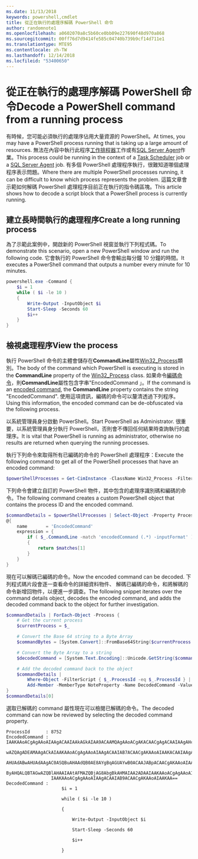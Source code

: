 ```yaml
---
ms.date: 11/13/2018
keywords: powershell,cmdlet
title: 從正在執行的處理序解碼 PowerShell 命令
author: randomnote1
ms.openlocfilehash: a0602070a8c5b60ce0bb09e227690f48d970a868
ms.sourcegitcommit: 00ff76d7d9414fe585c04740b739b9cf14d711e1
ms.translationtype: MTE95
ms.contentlocale: zh-TW
ms.lasthandoff: 12/14/2018
ms.locfileid: "53400650"
---
```

# <a name="decode-a-powershell-command-from-a-running-process"></a><span data-ttu-id="86570-103">從正在執行的處理序解碼 PowerShell 命令</span><span class="sxs-lookup"><span data-stu-id="86570-103">Decode a PowerShell command from a running process</span></span>

<span data-ttu-id="86570-104">有時候，您可能必須執行的處理序佔用大量資源的 PowerShell。</span><span class="sxs-lookup"><span data-stu-id="86570-104">At times, you may have a PowerShell process running that is taking up a large amount of resources.</span></span>
<span data-ttu-id="86570-105">無法在內容中執行此程序[工作排程器][]工作或有[SQL Server Agent][]作業。</span><span class="sxs-lookup"><span data-stu-id="86570-105">This process could be running in the context of a [Task Scheduler][] job or a [SQL Server Agent][] job.</span></span> <span data-ttu-id="86570-106">有多個 PowerShell 處理程序執行，很難知道哪個處理程序表示問題。</span><span class="sxs-lookup"><span data-stu-id="86570-106">Where there are multiple PowerShell processes running, it can be difficult to know which process represents the problem.</span></span> <span data-ttu-id="86570-107">這篇文章會示範如何解碼 PowerShell 處理程序目前正在執行的指令碼區塊。</span><span class="sxs-lookup"><span data-stu-id="86570-107">This article shows how to decode a script block that a PowerShell process is currently running.</span></span>

## <a name="create-a-long-running-process"></a><span data-ttu-id="86570-108">建立長時間執行的處理程序</span><span class="sxs-lookup"><span data-stu-id="86570-108">Create a long running process</span></span>

<span data-ttu-id="86570-109">為了示範此案例中，開啟新的 PowerShell 視窗並執行下列程式碼。</span><span class="sxs-lookup"><span data-stu-id="86570-109">To demonstrate this scenario, open a new PowerShell window and run the following code.</span></span> <span data-ttu-id="86570-110">它會執行的 PowerShell 命令會輸出每分鐘 10 分鐘的時間。</span><span class="sxs-lookup"><span data-stu-id="86570-110">It executes a PowerShell command that outputs a number every minute for 10 minutes.</span></span>

```powershell
powershell.exe -Command {
    $i = 1
    while ( $i -le 10 )
    {
        Write-Output -InputObject $i
        Start-Sleep -Seconds 60
        $i++
    }
}
```

## <a name="view-the-process"></a><span data-ttu-id="86570-111">檢視處理程序</span><span class="sxs-lookup"><span data-stu-id="86570-111">View the process</span></span>

<span data-ttu-id="86570-112">執行 PowerShell 命令的主體會儲存在**CommandLine**屬性[Win32_Process][]類別。</span><span class="sxs-lookup"><span data-stu-id="86570-112">The body of the command which PowerShell is executing is stored in the **CommandLine** property of the [Win32_Process][] class.</span></span> <span data-ttu-id="86570-113">如果命令[編碼命令][]，則**CommandLine**屬性包含字串"EncodedCommand 」。</span><span class="sxs-lookup"><span data-stu-id="86570-113">If the command is an [encoded command][], the **CommandLine** property contains the string "EncodedCommand".</span></span> <span data-ttu-id="86570-114">使用這項資訊，編碼的命令可以釐清透過下列程序。</span><span class="sxs-lookup"><span data-stu-id="86570-114">Using this information, the encoded command can be de-obfuscated via the following process.</span></span>

<span data-ttu-id="86570-115">以系統管理員身分啟動 PowerShell。</span><span class="sxs-lookup"><span data-stu-id="86570-115">Start PowerShell as Administrator.</span></span> <span data-ttu-id="86570-116">很重要，以系統管理員身分執行 PowerShell，否則會不傳回任何結果時查詢執行的處理序。</span><span class="sxs-lookup"><span data-stu-id="86570-116">It is vital that PowerShell is running as administrator, otherwise no results are returned when querying the running processes.</span></span>

<span data-ttu-id="86570-117">執行下列命令來取得所有已編碼的命令的 PowerShell 處理程序：</span><span class="sxs-lookup"><span data-stu-id="86570-117">Execute the following command to get all of the PowerShell processes that have an encoded command:</span></span>

```powershell
$powerShellProcesses = Get-CimInstance -ClassName Win32_Process -Filter 'CommandLine LIKE "%EncodedCommand%"'
```

<span data-ttu-id="86570-118">下列命令會建立自訂的 PowerShell 物件，其中包含的處理序識別碼和編碼的命令。</span><span class="sxs-lookup"><span data-stu-id="86570-118">The following command creates a custom PowerShell object that contains the process ID and the encoded command.</span></span>

```powershell
$commandDetails = $powerShellProcesses | Select-Object -Property ProcessId,
@{
    name       = 'EncodedCommand'
    expression = {
        if ( $_.CommandLine -match 'encodedCommand (.*) -inputFormat' )
        {
            return $matches[1]
        }
    }
}
```

<span data-ttu-id="86570-119">現在可以解碼已編碼的命令。</span><span class="sxs-lookup"><span data-stu-id="86570-119">Now the encoded command can be decoded.</span></span> <span data-ttu-id="86570-120">下列程式碼片段會逐一查看命令的詳細資料物件、 解碼已編碼的命令，和將解碼的命令新增回物件，以便進一步調查。</span><span class="sxs-lookup"><span data-stu-id="86570-120">The following snippet iterates over the command details object, decodes the encoded command, and adds the decoded command back to the object for further investigation.</span></span>

```powershell
$commandDetails | ForEach-Object -Process {
    # Get the current process
    $currentProcess = $_

    # Convert the Base 64 string to a Byte Array
    $commandBytes = [System.Convert]::FromBase64String($currentProcess.EncodedCommand)

    # Convert the Byte Array to a string
    $decodedCommand = [System.Text.Encoding]::Unicode.GetString($commandBytes)

    # Add the decoded command back to the object
    $commandDetails |
        Where-Object -FilterScript { $_.ProcessId -eq $_.ProcessId } |
        Add-Member -MemberType NoteProperty -Name DecodedCommand -Value $decodedCommand
}
$commandDetails[0]
```

<span data-ttu-id="86570-121">選取已解碼的 command 屬性現在可以檢閱已解碼的命令。</span><span class="sxs-lookup"><span data-stu-id="86570-121">The decoded command can now be reviewed by selecting the decoded command property.</span></span>

```output
ProcessId      : 8752
EncodedCommand : IAAKAAoACgAgAAoAIAAgACAAIAAkAGkAIAA9ACAAMQAgAAoACgAKACAACgAgACAAIAAgAHcAaABpAGwAZQAgACgAIAAkAGkAIAAtAG
                 wAZQAgADEAMAAgACkAIAAKAAoACgAgAAoAIAAgACAAIAB7ACAACgAKAAoAIAAKACAAIAAgACAAIAAgACAAIABXAHIAaQB0AGUALQBP
                 AHUAdABwAHUAdAAgAC0ASQBuAHAAdQB0AE8AYgBqAGUAYwB0ACAAJABpACAACgAKAAoAIAAKACAAIAAgACAAIAAgACAAIABTAHQAYQ
                 ByAHQALQBTAGwAZQBlAHAAIAAtAFMAZQBjAG8AbgBkAHMAIAA2ADAAIAAKAAoACgAgAAoAIAAgACAAIAAgACAAIAAgACQAaQArACsA
                 IAAKAAoACgAgAAoAIAAgACAAIAB9ACAACgAKAAoAIAAKAA==
DecodedCommand :
                     $i = 1

                     while ( $i -le 10 )

                     {

                         Write-Output -InputObject $i

                         Start-Sleep -Seconds 60

                         $i++

                     }
```

[工作排程器]: /windows/desktop/TaskSchd/task-scheduler-start-page
[Task Scheduler]: /windows/desktop/TaskSchd/task-scheduler-start-page
[SQL Server Agent]: /sql/ssms/agent/sql-server-agent
[Win32_Process]: /windows/desktop/CIMWin32Prov/win32-process
[編碼命令]: /powershell/scripting/core-powershell/console/powershell.exe-command-line-help#-encodedcommand-
[encoded command]: /powershell/scripting/core-powershell/console/powershell.exe-command-line-help#-encodedcommand-
